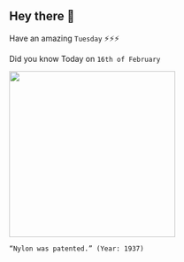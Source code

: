 ## Hey there 👋
Have an amazing `Tuesday` ⚡⚡⚡

Did you know Today on `16th of February`
 
 [<img src="https://cdn-images-1.listennotes.com/podcasts/historypod/16th-february-1937-organic-9QEeABdfDTW-ZJCHRQPhVyW.400x300.jpg" width="300" />](https://nowweknowem.wordpress.com/2014/02/16/the-patent-for-nylon-was-awarded-today-in-1937-to-wallace-carothers-and-the-dupont-corporation-now-we-know-em/#:~:text=people%20from%20history-,The%20patent%20for%20nylon%20was%20awarded%20today%20in%201937%20to,and%20spent%20many%20hours%20experimenting.) 
 ```
“Nylon was patented.” (Year: 1937)
```
